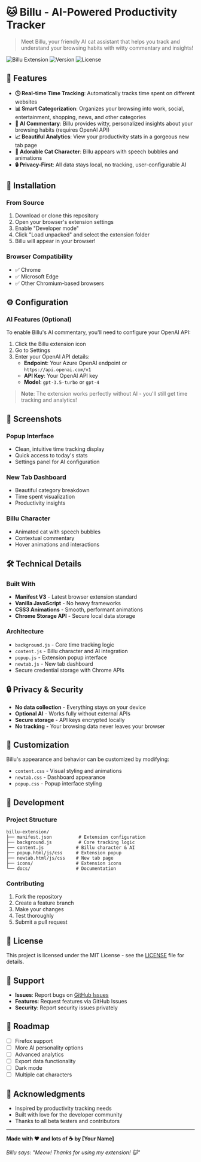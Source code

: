 # 🐱 Billu - AI-Powered Productivity Tracker

> Meet Billu, your friendly AI cat assistant that helps you track and understand your browsing habits with witty commentary and insights!

![Billu Extension](https://img.shields.io/badge/Browser-Extension-blue)
![Version](https://img.shields.io/badge/Version-1.0-green)
![License](https://img.shields.io/badge/License-MIT-yellow)

## 🌟 Features

- **🕒 Real-time Time Tracking**: Automatically tracks time spent on different websites
- **📊 Smart Categorization**: Organizes your browsing into work, social, entertainment, shopping, news, and other categories
- **🤖 AI Commentary**: Billu provides witty, personalized insights about your browsing habits (requires OpenAI API)
- **📈 Beautiful Analytics**: View your productivity stats in a gorgeous new tab page
- **🎨 Adorable Cat Character**: Billu appears with speech bubbles and animations
- **🔒 Privacy-First**: All data stays local, no tracking, user-configurable AI

## 🚀 Installation

### From Source
1. Download or clone this repository
2. Open your browser's extension settings
3. Enable "Developer mode"
4. Click "Load unpacked" and select the extension folder
5. Billu will appear in your browser!

### Browser Compatibility
- ✅ Chrome
- ✅ Microsoft Edge
- ✅ Other Chromium-based browsers

## ⚙️ Configuration

### AI Features (Optional)
To enable Billu's AI commentary, you'll need to configure your OpenAI API:

1. Click the Billu extension icon
2. Go to Settings
3. Enter your OpenAI API details:
   - **Endpoint**: Your Azure OpenAI endpoint or `https://api.openai.com/v1`
   - **API Key**: Your OpenAI API key
   - **Model**: `gpt-3.5-turbo` or `gpt-4`

> **Note**: The extension works perfectly without AI - you'll still get time tracking and analytics!

## 📱 Screenshots

### Popup Interface
- Clean, intuitive time tracking display
- Quick access to today's stats
- Settings panel for AI configuration

### New Tab Dashboard
- Beautiful category breakdown
- Time spent visualization
- Productivity insights

### Billu Character
- Animated cat with speech bubbles
- Contextual commentary
- Hover animations and interactions

## 🛠️ Technical Details

### Built With
- **Manifest V3** - Latest browser extension standard
- **Vanilla JavaScript** - No heavy frameworks
- **CSS3 Animations** - Smooth, performant animations
- **Chrome Storage API** - Secure local data storage

### Architecture
- `background.js` - Core time tracking logic
- `content.js` - Billu character and AI integration
- `popup.js` - Extension popup interface
- `newtab.js` - New tab dashboard
- Secure credential storage with Chrome APIs

## 🔒 Privacy & Security

- **No data collection** - Everything stays on your device
- **Optional AI** - Works fully without external APIs
- **Secure storage** - API keys encrypted locally
- **No tracking** - Your browsing data never leaves your browser

## 🎨 Customization

Billu's appearance and behavior can be customized by modifying:
- `content.css` - Visual styling and animations
- `newtab.css` - Dashboard appearance
- `popup.css` - Popup interface styling

## 📝 Development

### Project Structure
```
billu-extension/
├── manifest.json          # Extension configuration
├── background.js          # Core tracking logic
├── content.js            # Billu character & AI
├── popup.html/js/css     # Extension popup
├── newtab.html/js/css    # New tab page
├── icons/                # Extension icons
└── docs/                 # Documentation
```

### Contributing
1. Fork the repository
2. Create a feature branch
3. Make your changes
4. Test thoroughly
5. Submit a pull request

## 📄 License

This project is licensed under the MIT License - see the [LICENSE](LICENSE) file for details.

## 🤝 Support

- **Issues**: Report bugs on [GitHub Issues](https://github.com/yourusername/billu-browser-extension/issues)
- **Features**: Request features via GitHub Issues
- **Security**: Report security issues privately

## 🎯 Roadmap

- [ ] Firefox support
- [ ] More AI personality options
- [ ] Advanced analytics
- [ ] Export data functionality
- [ ] Dark mode
- [ ] Multiple cat characters

## 🙏 Acknowledgments

- Inspired by productivity tracking needs
- Built with love for the developer community
- Thanks to all beta testers and contributors

---

**Made with ❤️ and lots of ☕ by [Your Name]**

*Billu says: "Meow! Thanks for using my extension! 🐱"*
